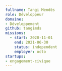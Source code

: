 ```yaml
---
fullname: Tangi Mendès
role: Développeur
domaine:
- Développement
github: tangimds
missions:
  - start: 2020-11-01
    end: 2021-06-30
    status: independent
    employer: octo
startups:
- engagement-civique
---
```

